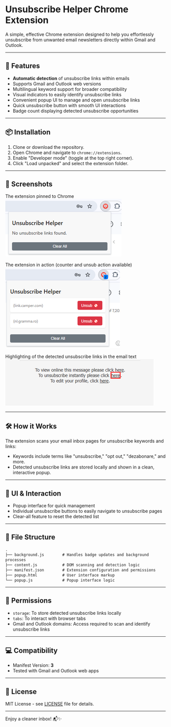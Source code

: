 # Unsubscribe Helper Chrome Extension

A simple, effective Chrome extension designed to help you effortlessly unsubscribe from unwanted email newsletters directly within Gmail and Outlook.  


---

## 🚀 Features

- **Automatic detection** of unsubscribe links within emails
- Supports Gmail and Outlook web versions
- Multilingual keyword support for broader compatibility
- Visual indicators to easily identify unsubscribe links
- Convenient popup UI to manage and open unsubscribe links
- Quick unsubscribe button with smooth UI interactions
- Badge count displaying detected unsubscribe opportunities

---

## 📦 Installation

1. Clone or download the repository.
2. Open Chrome and navigate to `chrome://extensions`.
3. Enable "Developer mode" (toggle at the top right corner).
4. Click "Load unpacked" and select the extension folder.

---

## 📸 Screenshots

The extension pinned to Chrome  
![screenshot](assets/ss1.png)  

The extension in action (counter and unsub action available)  
![screenshot](assets/ss2.png)  

Highlighting of the detected unsubscribe links in the email text  
![screenshot](assets/ss3.png)  

---

## 🛠️ How it Works

The extension scans your email inbox pages for unsubscribe keywords and links:

- Keywords include terms like "unsubscribe," "opt out," "dezabonare," and more.
- Detected unsubscribe links are stored locally and shown in a clean, interactive popup.

---

## 🎨 UI & Interaction

- Popup interface for quick management
- Individual unsubscribe buttons to easily navigate to unsubscribe pages
- Clear-all feature to reset the detected list

---

## 📂 File Structure

```
.
├── background.js        # Handles badge updates and background processes
├── content.js           # DOM scanning and detection logic
├── manifest.json        # Extension configuration and permissions
├── popup.html           # User interface markup
└── popup.js             # Popup interface logic
```

---

## 🔖 Permissions

- `storage`: To store detected unsubscribe links locally
- `tabs`: To interact with browser tabs
- Gmail and Outlook domains: Access required to scan and identify unsubscribe links

---

## 💻 Compatibility

- Manifest Version: **3**
- Tested with Gmail and Outlook web apps

---

## 📃 License

MIT License - see [LICENSE](LICENSE) file for details.

---

Enjoy a cleaner inbox! 📬✨
